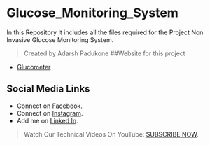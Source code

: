 # Glucose_Monitoring_System
In this Repository It includes all the files required for the Project Non Invasive Glucose Monitoring System.
>Created by Adarsh Padukone
##Website for this project
- [Glucometer](http://gluco.dx.am)

## Social Media Links
* Connect on [Facebook](http://www.facebook.com/aadarshpadukone).
* Connect on [Instagram](http://www.instagram.com/adarshpadukone).
* Add me on [Linked In](https://www.linkedin.com/in/adarsh-padukone-145329156).

>Watch Our Technical Videos On YouTube: [SUBSCRIBE NOW](http://www.youtube.com/adarshpadukone?sub_confirmation=1).
